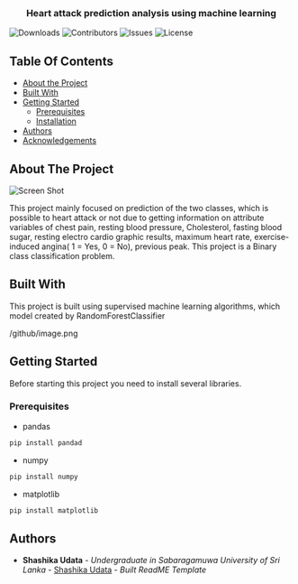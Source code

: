 <br/>
<p align="center">
  <h3 align="center">Heart attack prediction analysis  using machine learning</h3>

</p>

![Downloads](https://img.shields.io/github/downloads/code9633/Heart-Attack-Prediction-and-Analysis/total) ![Contributors](https://img.shields.io/github/contributors/code9633/Heart-Attack-Prediction-and-Analysis?color=dark-green) ![Issues](https://img.shields.io/github/issues/code9633/Heart-Attack-Prediction-and-Analysis) ![License](https://img.shields.io/github/license/code9633/Heart-Attack-Prediction-and-Analysis) 

## Table Of Contents

* [About the Project](#about-the-project)
* [Built With](#built-with)
* [Getting Started](#getting-started)
  * [Prerequisites](#prerequisites)
  * [Installation](#installation)
* [Authors](#authors)
* [Acknowledgements](#acknowledgements)

## About The Project

![Screen Shot](https://www.icegif.com/wp-content/uploads/2023/05/icegif-832.gif)

This project mainly focused on prediction of the two classes, which is possible to heart attack or  not due to getting information on attribute variables of chest pain, resting blood pressure, Cholesterol, fasting blood sugar, resting electro cardio graphic results, maximum heart rate, exercise-induced angina( 1 = Yes,  0 = No), previous peak. This project is a Binary class classification problem.

## Built With

This  project is built using supervised machine learning algorithms, which model created by RandomForestClassifier

/github/image.png

## Getting Started

Before starting this project you need to install several libraries.

### Prerequisites

* pandas

```sh
pip install pandad
```
* numpy

```sh
pip install numpy
```
* matplotlib

```sh
pip install matplotlib
```

## Authors

* **Shashika Udata** - *Undergraduate in Sabaragamuwa University of Sri Lanka* - [Shashika Udata](https://github.com/Code9633/) - *Built ReadME Template*

